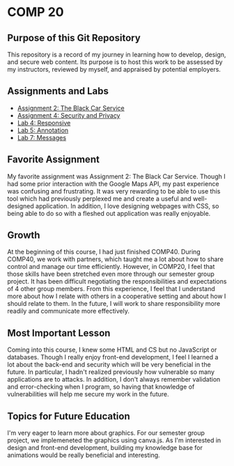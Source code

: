 # COMP 20

## Purpose of this Git Repository
This repository is a record of my journey in learning how to develop, design, and secure web content. Its purpose is to host this work to be assessed by my instructors, reviewed by myself, and appraised by potential employers.

## Assignments and Labs
* [Assignment 2: The Black Car Service](/notuber)
* [Assignment 4: Security and Privacy](/security)
* [Lab 4: Responsive](/responsive)
* [Lab 5: Annotation](/annotation)
* [Lab 7: Messages](/messages)

## Favorite Assignment
My favorite assignment was Assignment 2: The Black Car Service. Though I had some prior interaction with the Google Maps API, my past experience was confusing and frustrating. It was very rewarding to be able to use this tool which had previously perplexed me and create a useful and well-designed application. In addition, I love designing webpages with CSS, so being able to do so with a fleshed out application was really enjoyable.

## Growth
At the beginning of this course, I had just finished COMP40. During COMP40, we work with partners, which taught me a lot about how to share control and manage our time efficiently. However, in COMP20, I feel that those skills have been stretched even more through our semester group project. It has been difficult negotiating the responsibilities and expectations of 4 other group members. From this experience, I feel that I understand more about how I relate with others in a cooperative setting and about how I should relate to them. In the future, I will work to share responsibility more readily and communicate more effectively.

## Most Important Lesson
Coming into this course, I knew some HTML and CS but no JavaScript or databases. Though I really enjoy front-end development, I feel I learned a lot about the back-end and security which will be very beneficial in the future. In particular, I hadn't realized previously how vulnerable so many applications are to attacks. In addition, I don't always remember validation and error-checking when I program, so having that knowledge of vulnerabilities will help me secure my work in the future.

## Topics for Future Education
I'm very eager to learn more about graphics. For our semester group project, we implemeneted the graphics using canva.js. As I'm interested in design and front-end development, building my knowledge base for animations would be really beneficial and interesting.